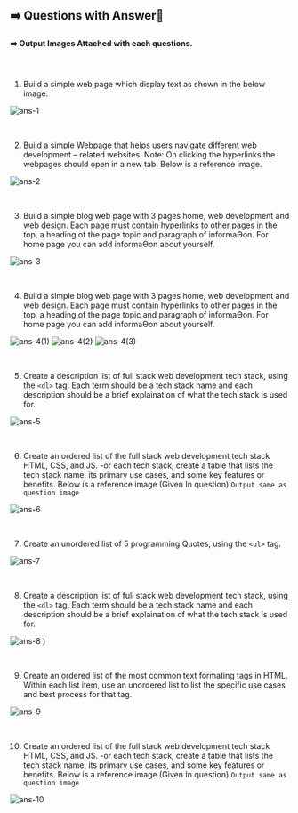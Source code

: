## ➡️ Questions with Answer📝
#### ➡️ Output Images Attached with each questions.

</br>
  
1. Build a simple web page which display text as shown in the below image.
   
![ ans-1 ](https://github.com/user-attachments/assets/7c76f5c9-61c3-48eb-9c20-84017a1ffb39)



</br>

2. Build a simple Webpage that helps users navigate different web development – related websites. Note: On clicking the hyperlinks the webpages should open in a new tab. Below is a reference image.
 
![ ans-2 ](https://github.com/user-attachments/assets/30156eaf-6198-41f3-bdc3-b63d9ac48e74)


</br>

3. Build a simple blog web page with 3 pages home, web development and web design. Each page must contain hyperlinks to other pages in the top, a heading of the page topic and paragraph of informaƟon. For home page you can add informaƟon about yourself.
 
![ ans-3 ](https://github.com/user-attachments/assets/d229df70-069d-441d-bf97-f5c33aa0ddf8)


</br>

4. Build a simple blog web page with 3 pages home, web development and web design. Each page must contain hyperlinks to other pages in the top, a heading of the page topic and paragraph of informaƟon. For home page you can add informaƟon about yourself.

![ ans-4(1) ](https://github.com/user-attachments/assets/2af291ca-47a3-454f-b413-997aec04f229)
![ ans-4(2) ](https://github.com/user-attachments/assets/7eee7958-dde4-4a41-891c-d0e742e56849)
![ ans-4(3) ](https://github.com/user-attachments/assets/a9f2208c-7e29-41dc-af9e-ade1f53a0440)

</br>

5. Create a description list of full stack web development tech stack, using the `<dl>` tag. Each term should be a tech stack name and each description should be a brief explaination of what the tech stack is used for.

![ ans-5 ](https://github.com/user-attachments/assets/95fe85df-8e21-4532-aa96-2a2a7157fd05)


</br>

6. Create an ordered list of the full stack web development tech stack HTML, CSS, and JS. -or each tech stack, create a table that lists the tech stack name, its primary use cases, and some key features or benefits. Below is a reference image (Given In question) `Output same as question image`

![ ans-6 ](https://github.com/user-attachments/assets/ef2d62fb-fe99-420a-9f4e-6e53806e0e42)


</br>

7. Create an unordered list of 5 programming Quotes, using the `<ul>` tag.

![ ans-7 ](https://github.com/user-attachments/assets/f4da2510-2d3d-4c60-999d-61f9d98e60bc)


</br>

8. Create a description list of full stack web development tech stack, using the `<dl>` tag. Each term should be a tech stack name and each description should be a brief explaination of what the tech stack is used for.

![ ans-8 ](https://github.com/user-attachments/assets/4240e15c-5b3a-4887-978a-875525786c45)
)

</br>

9. Create an ordered list of the most common text formating tags in HTML. Within each list item, use an unordered list to list the specific use cases and best process for that tag.

![ ans-9 ](https://github.com/user-attachments/assets/d1cab3dd-3b89-4b0b-b91e-b50c37ff5735)

</br>

10. Create an ordered list of the full stack web development tech stack HTML, CSS, and JS. -or each tech stack, create a table that lists the tech stack name, its primary use cases, and some key features or benefits. Below is a reference image (Given In question) `Output same as question image`

![ ans-10 ](https://github.com/user-attachments/assets/9e01a689-1d8f-44b9-8f40-91428429bba4)
